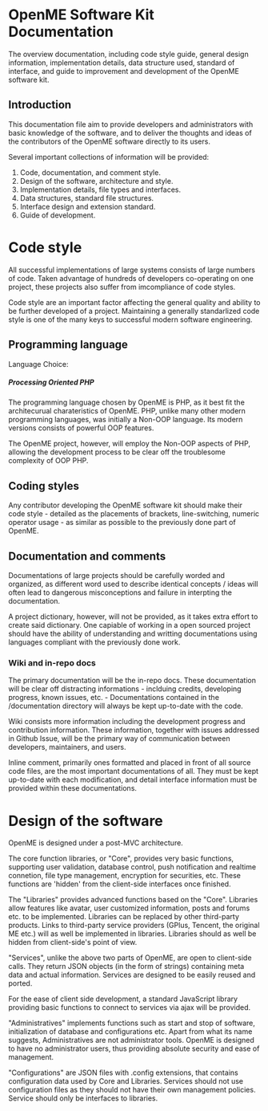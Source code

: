 OpenME Software Kit Documentation
======

The overview documentation, including code style guide, general design information, implementation details, data structure used, standard of interface, and guide to improvement and development of the OpenME software kit.

Introduction
------

This documentation file aim to provide developers and administrators with basic knowledge of the software, and to deliver the thoughts and ideas of the contributors of the OpenME software directly to its users. 

Several important collections of information will be provided:

1. Code, documentation, and comment style.
2. Design of the software, architecture and style.
3. Implementation details, file types and interfaces.
4. Data structures, standard file structures.
5. Interface design and extension standard.
6. Guide of development.

Code style
======

All successful implementations of large systems consists of large numbers of code. Taken advantage of hundreds of developers co-operating on one project, these projects also suffer from imcompliance of code styles.

Code style are an important factor affecting the general quality and ability to be further developed of a project. Maintaining a generally standarlized code style is one of the many keys to successful modern software engineering.

Programming language
------

Language Choice:
##### Processing Oriented PHP

The programming language chosen by OpenME is PHP, as it best fit the architecurual charateristics of OpenME. PHP, unlike many other modern programming languages, was initially a Non-OOP language. Its modern versions consists of powerful OOP features.

The OpenME project, however, will employ the Non-OOP aspects of PHP, allowing the development process to be clear off the troublesome complexity of OOP PHP.

Coding styles
------

Any contributor developing the OpenME software kit should make their code style - detailed as the placements of brackets, line-switching, numeric operator usage - as similar as possible to the previously done part of OpenME. 

Documentation and comments
------

Documentations of large projects should be carefully worded and organized, as different word used to describe identical concepts / ideas will often lead to dangerous misconceptions and failure in interpting the documentation.

A project dictionary, however, will not be provided, as it takes extra effort to create said dictionary. One capiable of working in a open sourced project should have the ability of understanding and writting documentations using languages compliant with the previously done work.

### Wiki and in-repo docs

The primary documentation will be the in-repo docs. These documentation will be clear off distracting informations - inclduing credits, developing progress, known issues, etc. - Documentations contained in the /documentation directory will always be kept up-to-date with the code.

Wiki consists more information including the development progress and contribution information. These information, together with issues addressed in Github Issue, will be the primary way of communication between developers, maintainers, and users.

Inline comment, primarily ones formatted and placed in front of all source code files, are the most important documentations of all. They must be kept up-to-date with each modification, and detail interface information must be provided within these documentations.

Design of the software
======

OpenME is designed under a post-MVC architecture.

The core function libraries, or "Core", provides very basic functions, supporting user validation, database control, push notification and realtime connetion, file type management, encryption for securities, etc. These functions are 'hidden' from the client-side interfaces once finished.

The "Libraries" provides advanced functions based on the "Core". Libraries allow features like avatar, user customized information, posts and forums etc. to be implemented. Libraries can be replaced by other third-party products. Links to third-party service providers (GPlus, Tencent, the original ME etc.) will as well be implemented in libraries. Libraries should as well be hidden from client-side's point of view.

"Services", unlike the above two parts of OpenME, are open to client-side calls. They return JSON objects (in the form of strings) containing meta data and actual information. Services are designed to be easily reused and ported. 

For the ease of client side development, a standard JavaScript library providing basic functions to connect to services via ajax will be provided.

"Administratives" implements functions such as start and stop of software, initialization of database and configurations etc. Apart from what its name suggests, Administratives are not administrator tools. OpenME is designed to have no administrator users, thus providing absolute security and ease of management.

"Configurations" are JSON files with .config extensions, that contains configuration data used by Core and Libraries. Services should not use configuration files as they should not have their own management policies. Service should only be interfaces to libraries.

